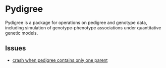 # Pydigree
Pydigree is a package for operations on pedigree and genotype data, including simulation of genotype-phenotype associations under quantitative genetic models.

## Issues
- [crash when pedigree contains only one parent](https://github.com/jameshicks/pydigree/issues/4)